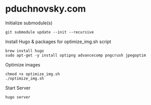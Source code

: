 # pduchnovsky.com

Initialize submodule(s)

    git submodule update --init --recursive

Install Hugo & packages for optimize_img.sh script

    brew install hugo
    sudo apt-get -y install optipng advancecomp pngcrush jpegoptim

Optimize images

    chmod +x optimize_img.sh
    ./optimize_img.sh

Start Server

    hugo server
